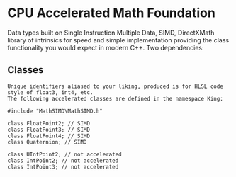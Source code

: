 # CPU Accelerated Math Foundation

Data types built on Single Instruction Multiple Data, SIMD, DirectXMath library of intrinsics for speed and simple implementation providing the class functionality you would expect in modern C\+\+.
Two dependencies:


## Classes
    Unique identifiers aliased to your liking, produced is for HLSL code style of float3, int4, etc.
    The following accelerated classes are defined in the namespace King:
    
    #include "MathSIMD\MathSIMD.h"

    class FloatPoint2; // SIMD
    class FloatPoint3; // SIMD
    class FloatPoint4; // SIMD
    class Quaternion; // SIMD

    class UIntPoint2; // not accelerated
    class IntPoint2; // not accelerated
    class IntPoint3; // not accelerated
